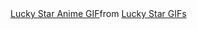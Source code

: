 <div class="tenor-gif-embed" data-postid="14835314" data-share-method="host" data-aspect-ratio="1.78771" data-width="100%"><a href="https://tenor.com/view/lucky-star-anime-konata-izumi-computer-desktop-gif-14835314">Lucky Star Anime GIF</a>from <a href="https://tenor.com/search/lucky+star-gifs">Lucky Star GIFs</a></div> <script type="text/javascript" async src="https://tenor.com/embed.js"></script>
